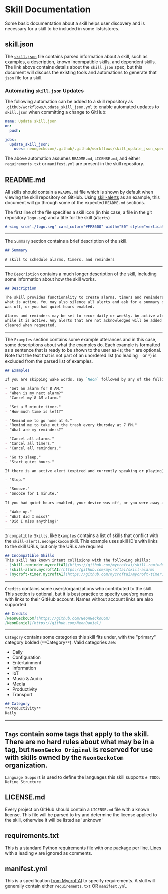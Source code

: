 # Skill Documentation
Some basic documentation about a skill helps user discovery and is necessary for
a skill to be included in some lists/stores.

## skill.json
The [`skill.json`](https://neongeckocom.github.io/neon-docs/developers/skill_json/) 
file contains parsed information about a skill, such as examples,
a description, known incompatible skills, and dependent skills. The link above
contains details about the `skill.json` spec, but this document will discuss the
existing tools and automations to generate that `json` file for a skill.

### Automating `skill.json` Updates
The following automation can be added to a skill repository as 
`.github/workflows/update_skill_json.yml` to enable automated updates to `skill.json`
when committing a change to GitHub:

```yaml
name: Update skill.json
on:
  push:

jobs:
  update_skill_json:
    uses: neongeckocom/.github/.github/workflows/skill_update_json_spec.yml@master
```

The above automation assumes `README.md`, `LICENSE.md`, and either 
`requirements.txt` or `manifest.yml` are present in the skill repository.

## README.md
All skills should contain a `README.md` file which is shown by default when viewing
the skill repository on GitHub. Using [skill-alerts](https://github.com/NeonGeckoCom/skill-alerts/blob/1.4.0/README.md?plain=1)
as an example, this document will go through some of the expected `README.md` sections.

The first line of the file specifies a skill icon (in this case, a file in the
git repository `logo.svg`) and a title for the skill (`Alerts`)
```markdown
# <img src='./logo.svg' card_color="#FF8600" width="50" style="vertical-align:bottom" style="vertical-align:bottom">Alerts
```
---
The `Summary` section contains a brief description of the skill.
```markdown
## Summary  
  
A skill to schedule alarms, timers, and reminders
```
---
The `Description` contains a much longer description of the skill, including some
information about how the skill works.
```markdown
## Description  
  
The skill provides functionality to create alarms, timers and reminders, remove them by name, time, or type, and ask for
what is active. You may also silence all alerts and ask for a summary of what was missed if you were away, your device
was off, or you had quiet hours enabled.

Alarms and reminders may be set to recur daily or weekly. An active alert may be snoozed for a specified amount of time
while it is active. Any alerts that are not acknowledged will be added to a list of missed alerts that may be read and
cleared when requested.
```
---
The `Examples` section contains some example utterances and in this case, some
descriptions about what the examples do. Each example is formatted as a sentence
that is ready to be shown to the user as-is; the `"` are optional. Note that the
text that is not part of an unordered list (no leading `-` or `*`) is excluded 
from the parsed list of examples.
```markdown
## Examples  
  
If you are skipping wake words, say `Neon` followed by any of the following, otherwise say your `Wake Word`:

- "Set an alarm for 8 AM."
- "When is my next alarm?"
- "Cancel my 8 AM alarm."

- "Set a 5 minute timer."
- "How much time is left?"

- "Remind me to go home at 6."
- "Remind me to take out the trash every thursday at 7 PM."
- "What are my reminders?"

- "Cancel all alarms."
- "Cancel all timers."
- "Cancel all reminders."

- "Go to sleep."
- "Start quiet hours."

If there is an active alert (expired and currently speaking or playing), you may snooze or dismiss it:

- "Stop."

- "Snooze."
- "Snooze for 1 minute."
  
If you had quiet hours enabled, your device was off, or you were away and missed an alert, you may ask for a summary:

- "Wake up."
- "What did I miss?"
- "Did I miss anything?"
```
---
`Incompatible Skills`, like `Examples` contains a list of skills that conflict with
the `skill-alerts.neongeckocom` skill. This example uses skill ID's with links to
the skill URLs, but only the URLs are required
```markdown
## Incompatible Skills
This skill has known intent collisions with the following skills:
- [skill-reminder.mycroftAI](https://github.com/mycroftai/skill-reminder)
- [skill-alarm.mycroftAI](https://github.com/mycroftai/skill-alarm)
- [mycroft-timer.mycroftAI](https://github.com/mycroftai/mycroft-timer)
```
---
`Credits` contains some users/organizations who contributed to the skill. This
section is optional, but it is best practice to specify user/org names with links
to their GitHub account. Names without account links are also supported
```markdown
## Credits
[NeonGeckoCom](https://github.com/NeonGeckoCom)
[NeonDaniel](https://github.com/NeonDaniel)
```
---
`Category` contains some categories this skill fits under, with the "primary" category
bolded (`**`Category`**`). Valid categories are:
- Daily
- Configuration
- Entertainment
- Information
- IoT
- Music & Audio
- Media
- Productivity
- Transport
```markdown
## Category
**Productivity**
Daily
```
---
`Tags` contain some tags that apply to the skill. There are no hard rules about
what may be in a tag, but `NeonGecko Original` is reserved for use with skills
owned by the `NeonGeckoCom` organization.
---
`Language Support` is used to define the languages this skill supports
`# TODO: Define Structure`

## LICENSE.md
Every project on GitHub should contain a `LICENSE.md` file with a known license.
This file will be parsed to try and determine the license applied to the skill,
otherwise it will be listed as 'unknown'

## requirements.txt
This is a standard Python requirements file with one package per line. Lines
with a leading `#` are ignored as comments.

## manifest.yml
This is a specification [from MycroftAI](https://github.com/MycroftAI/documentation/blob/master/docs/skill-development/skill-structure/dependencies/manifest-yml.md)
to specify requirements. A skill will generally contain either `requirements.txt`
OR `manifest.yml`.